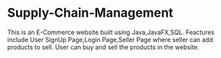 # Supply-Chain-Management
This is an E-Commerce website built using Java,JavaFX,SQL.
Feactures include User SignUp Page,Login Page,Seller Page where seller can add products to sell.
User can buy and sell the products in the website.
